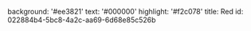 background: '#ee3821'
text: '#000000'
highlight: '#f2c078'
title: Red
id: 022884b4-5bc8-4a2c-aa69-6d68e85c526b
